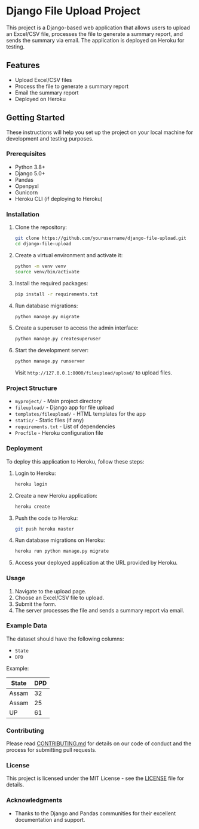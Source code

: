 # Django File Upload Project

This project is a Django-based web application that allows users to upload an Excel/CSV file, processes the file to generate a summary report, and sends the summary via email. The application is deployed on Heroku for testing.

## Features

- Upload Excel/CSV files
- Process the file to generate a summary report
- Email the summary report
- Deployed on Heroku

## Getting Started

These instructions will help you set up the project on your local machine for development and testing purposes.

### Prerequisites

- Python 3.8+
- Django 5.0+
- Pandas
- Openpyxl
- Gunicorn
- Heroku CLI (if deploying to Heroku)

### Installation

1. Clone the repository:

    ```bash
    git clone https://github.com/yourusername/django-file-upload.git
    cd django-file-upload
    ```

2. Create a virtual environment and activate it:

    ```bash
    python -m venv venv
    source venv/bin/activate
    ```

3. Install the required packages:

    ```bash
    pip install -r requirements.txt
    ```

4. Run database migrations:

    ```bash
    python manage.py migrate
    ```

5. Create a superuser to access the admin interface:

    ```bash
    python manage.py createsuperuser
    ```

6. Start the development server:

    ```bash
    python manage.py runserver
    ```

    Visit `http://127.0.0.1:8000/fileupload/upload/` to upload files.

### Project Structure

- `myproject/` - Main project directory
- `fileupload/` - Django app for file upload
- `templates/fileupload/` - HTML templates for the app
- `static/` - Static files (if any)
- `requirements.txt` - List of dependencies
- `Procfile` - Heroku configuration file

### Deployment

To deploy this application to Heroku, follow these steps:

1. Login to Heroku:

    ```bash
    heroku login
    ```

2. Create a new Heroku application:

    ```bash
    heroku create
    ```

3. Push the code to Heroku:

    ```bash
    git push heroku master
    ```

4. Run database migrations on Heroku:

    ```bash
    heroku run python manage.py migrate
    ```

5. Access your deployed application at the URL provided by Heroku.

### Usage

1. Navigate to the upload page.
2. Choose an Excel/CSV file to upload.
3. Submit the form.
4. The server processes the file and sends a summary report via email.

### Example Data

The dataset should have the following columns:

- `State`
- `DPD`

Example:

| State | DPD |
|-------|-----|
| Assam | 32  |
| Assam | 25  |
| UP    | 61  |

### Contributing

Please read [CONTRIBUTING.md](CONTRIBUTING.md) for details on our code of conduct and the process for submitting pull requests.

### License

This project is licensed under the MIT License - see the [LICENSE](LICENSE) file for details.

### Acknowledgments

- Thanks to the Django and Pandas communities for their excellent documentation and support.

